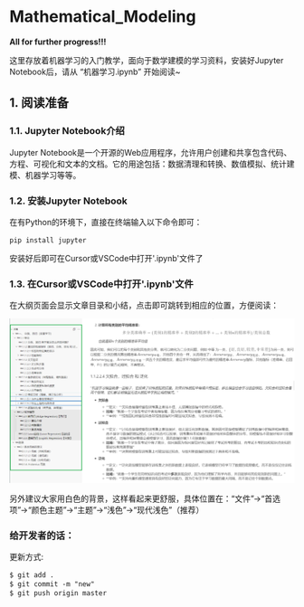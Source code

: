 # Mathematical_Modeling

**All for further progress!!!**

这里存放着机器学习的入门教学，面向于数学建模的学习资料，安装好Jupyter Notebook后，请从 “机器学习.ipynb” 开始阅读~

## 1. 阅读准备

### 1.1. Jupyter Notebook介绍

Jupyter Notebook是一个开源的Web应用程序，允许用户创建和共享包含代码、方程、可视化和文本的文档。它的用途包括：数据清理和转换、数值模拟、统计建模、机器学习等等。

### 1.2. 安装Jupyter Notebook

在有Python的环境下，直接在终端输入以下命令即可：

```shell
pip install jupyter
```
安装好后即可在Cursor或VSCode中打开'.ipynb'文件了

### 1.3. 在Cursor或VSCode中打开'.ipynb'文件

在大纲页面会显示文章目录和小结，点击即可跳转到相应的位置，方便阅读：

![alt text](image.png)

另外建议大家用白色的背景，这样看起来更舒服，具体位置在：“文件”→“首选项”→“颜色主题”→“主题”→“浅色”→“现代浅色”（推荐）


### 给开发者的话：

更新方式:

```
$ git add .
$ git commit -m "new"
$ git push origin master
```
